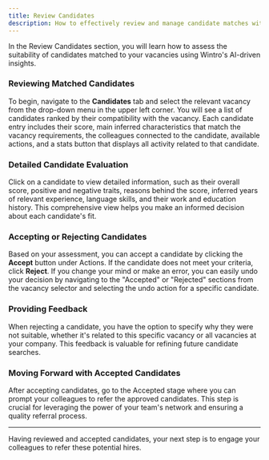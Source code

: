 ```yaml
---
title: Review Candidates
description: How to effectively review and manage candidate matches within Wintro.
---
```


In the Review Candidates section, you will learn how to assess the suitability of candidates matched to your vacancies using Wintro's AI-driven insights.

### Reviewing Matched Candidates
To begin, navigate to the **Candidates** tab and select the relevant vacancy from the drop-down menu in the upper left corner. You will see a list of candidates ranked by their compatibility with the vacancy. Each candidate entry includes their score, main inferred characteristics that match the vacancy requirements, the colleagues connected to the candidate, available actions, and a stats button that displays all activity related to that candidate.

### Detailed Candidate Evaluation
Click on a candidate to view detailed information, such as their overall score, positive and negative traits, reasons behind the score, inferred years of relevant experience, language skills, and their work and education history. This comprehensive view helps you make an informed decision about each candidate's fit.

### Accepting or Rejecting Candidates
Based on your assessment, you can accept a candidate by clicking the **Accept** button under Actions. If the candidate does not meet your criteria, click **Reject**. If you change your mind or make an error, you can easily undo your decision by navigating to the "Accepted" or "Rejected" sections from the vacancy selector and selecting the undo action for a specific candidate.

### Providing Feedback
When rejecting a candidate, you have the option to specify why they were not suitable, whether it's related to this specific vacancy or all vacancies at your company. This feedback is valuable for refining future candidate searches.

### Moving Forward with Accepted Candidates
After accepting candidates, go to the Accepted stage where you can prompt your colleagues to refer the approved candidates. This step is crucial for leveraging the power of your team's network and ensuring a quality referral process.

---

Having reviewed and accepted candidates, your next step is to engage your colleagues to refer these potential hires.
